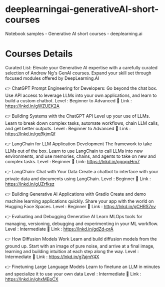 # deeplearningai-generativeAI-short-courses
Notebook samples - Generative AI short courses - deeplearning.ai

# Courses Details
Curated List: Elevate your Generative AI expertise with a carefully curated selection of Andrew Ng's GenAI courses. Expand your skill set through focused modules offered by DeepLearning.AI

👉 ChatGPT Prompt Engineering for Developers:
Go beyond the chat box. Use API access to leverage LLMs into your own applications, and learn to build a custom chatbot.
Level : Beginner to Advanced
📌 Link : https://lnkd.in/gWZUEK2A

👉 Building Systems with the ChatGPT API
Level up your use of LLMs. Learn to break down complex tasks, automate workflows, chain LLM calls, and get better outputs.
Level : Beginner to Advanced
📌 Link : https://lnkd.in/gq9kjmQf

👉 LangChain for LLM Application Development
The framework to take LLMs out of the box. Learn to use LangChain to call LLMs into new environments, and use memories, chains, and agents to take on new and complex tasks.
Level : Beginner
📌 Link: https://lnkd.in/ggpgxHm7

👉 LangChain: Chat with Your Data
Create a chatbot to interface with your private data and documents using LangChain.
Level : Beginner
📌 Link : https://lnkd.in/gUZrfksz

👉 Building Generative AI Applications with Gradio
Create and demo machine learning applications quickly. Share your app with the world on Hugging Face Spaces.
Level : Beginner
📌 Link : https://lnkd.in/gCHRS7nv

👉 Evaluating and Debugging Generative AI
Learn MLOps tools for managing, versioning, debugging and experimenting in your ML workflow.
Level : Intermediate
📌 Link : https://lnkd.in/gdZd-prA

👉 How Diffusion Models Work
Learn and build diffusion models from the ground up. Start with an image of pure noise, and arrive at a final image, learning and building intuition at each step along the way.
Level : Intermediate
📌 Link : https://lnkd.in/g7ajmY4X

👉 Finetuning Large Language Models
Learn to finetune an LLM in minutes and specialize it to use your own data
Level : Intermediate
📌 Link : https://lnkd.in/ghxMEpCX
